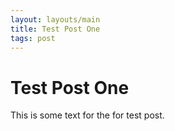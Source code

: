 ```yaml
---
layout: layouts/main
title: Test Post One
tags: post
---
```


# Test Post One

This is some text for the for test post.